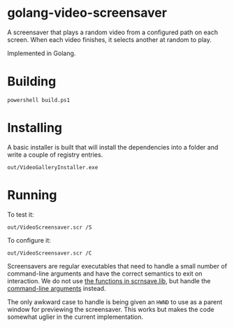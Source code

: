 # golang-video-screensaver

A screensaver that plays a random video from a configured path on each screen. When each video finishes, it selects another at random to play.

Implemented in Golang.

# Building

```
powershell build.ps1
```

# Installing

A basic installer is built that will install the dependencies into a folder and write a couple of registry entries.

```
out/VideoGalleryInstaller.exe
```

# Running

To test it:

```
out/VideoScreensaver.scr /S
```

To configure it:

```
out/VideoScreensaver.scr /C
```

Screensavers are regular executables that need to handle a small number of command-line arguments and have the correct semantics to exit on interaction. We do not use [the functions in scrnsave.lib](https://docs.microsoft.com/en-us/windows/win32/api/scrnsave/nf-scrnsave-screensaverconfiguredialog), but handle the [command-line arguments](https://docs.microsoft.com/en-us/troubleshoot/windows/win32/screen-saver-command-line) instead.

The only awkward case to handle is being given an `HWND` to use as a parent window for previewing the screensaver. This works but makes the code somewhat uglier in the current implementation.
